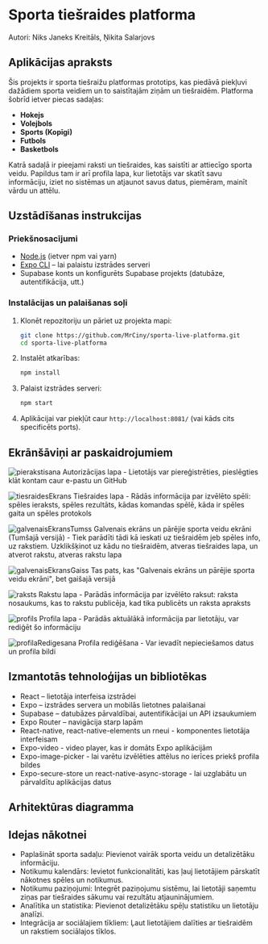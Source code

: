 # Sporta tiešraides platforma
Autori: Niks Janeks Kreitāls, Ņikita Salarjovs

## Aplikācijas apraksts
Šis projekts ir sporta tiešraižu platformas prototips, kas piedāvā piekļuvi dažādiem sporta veidiem un to saistītajām ziņām un tiešraidēm. Platforma šobrīd ietver piecas sadaļas:
- **Hokejs**
- **Volejbols**
- **Sports (Kopīgi)**
- **Futbols**
- **Basketbols**

Katrā sadaļā ir pieejami raksti un tiešraides, kas saistīti ar attiecīgo sporta veidu. Papildus tam ir arī profila lapa, kur lietotājs var skatīt savu informāciju, iziet no sistēmas un atjaunot savus datus, piemēram, mainīt vārdu un attēlu.

## Uzstādīšanas instrukcijas
### Priekšnosacījumi
- [Node.js](https://nodejs.org/) (ietver npm vai yarn)
- [Expo CLI](https://docs.expo.dev/get-started/installation/) – lai palaistu izstrādes serveri
- Supabase konts un konfigurēts Supabase projekts (datubāze, autentifikācija, utt.)

### Instalācijas un palaišanas soļi
1. Klonēt repozitoriju un pāriet uz projekta mapi:
   ```sh
   git clone https://github.com/MrCiny/sporta-live-platforma.git
   cd sporta-live-platforma
   ```
2. Instalēt atkarības:
   ```sh
   npm install
   ```
3. Palaist izstrādes serveri:
   ```sh
   npm start
   ```
4. Aplikācijai var piekļūt caur `http://localhost:8081/` (vai kāds cits specificēts ports).

## Ekrānšāviņi ar paskaidrojumiem
![pierakstisana](https://github.com/user-attachments/assets/dc6ee979-c94e-41c0-ac45-7cc5d66f89f7)
Autorizācijas lapa - Lietotājs var piereģistrēties, pieslēgties klāt kontam caur e-pastu un GitHub

![tiesraidesEkrans](https://github.com/user-attachments/assets/37249ff4-6b04-40d2-be4e-545de6cc400a)
Tiešraides lapa - Rādās informācija par izvēlēto spēli: spēles ieraksts, spēles rezultāts, kādas komandas spēlē, kāda ir spēles gaita un spēles protokols

![galvenaisEkransTumss](https://github.com/user-attachments/assets/b3f6ae39-07f6-4900-affa-f49544af7a20)
Galvenais ekrāns un pārējie sporta veidu ekrāni (Tumšajā versijā) - Tiek parādīti tādi kā ieskati uz tiešraidēm jeb spēles info, uz rakstiem. Uzklikšķinot uz kādu no tiešraidēm, atveras tiešraides lapa, un atverot rakstu, atveras rakstu lapa 

![galvenaisEkransGaiss](https://github.com/user-attachments/assets/9cff11f7-b7ed-41bc-b4cf-67af872a4263)
Tas pats, kas "Galvenais ekrāns un pārējie sporta veidu ekrāni", bet gaišajā versijā

![raksts](https://github.com/user-attachments/assets/06cb1b73-962e-448e-89df-0e1370eaf7e3)
Rakstu lapa - Parādās informācija par izvēlēto raksut: raksta nosaukums, kas to rakstu publicēja, kad tika publicēts un raksta apraksts 

![profils](https://github.com/user-attachments/assets/fcdf0fa9-9f91-411c-ba4c-5464c51efe34)
Profila lapa - Parādās aktuālākā informācija par lietotāju, var rediģēt šo informāciju

![profilaRedigesana](https://github.com/user-attachments/assets/f6f554b3-63c1-4142-bf72-ed480512f827)
Profila rediģēšana - Var ievadīt nepieciešamos datus un profila bildi

## Izmantotās tehnoloģijas un bibliotēkas
- React – lietotāja interfeisa izstrādei
- Expo – izstrādes servera un mobilās lietotnes palaišanai
- Supabase – datubāzes pārvaldībai, autentifikācijai un API izsaukumiem
- Expo Router – navigācija starp lapām
- React-native, react-native-elements un rneui - komponentes lietotāja interfeisam
- Expo-video - video player, kas ir domāts Expo aplikācijām
- Expo-image-picker - lai varētu izvēlēties attēlus no ierīces priekš profila bildes
- Expo-secure-store un react-native-async-storage - lai uzglabātu un pārvaldītu aplikācijas datus

## Arhitektūras diagramma

## Idejas nākotnei
- Paplašināt sporta sadaļu: Pievienot vairāk sporta veidu un detalizētāku informāciju.
- Notikumu kalendārs: Ievietot funkcionalitāti, kas ļauj lietotājiem pārskatīt nākotnes spēles un notikumus.
- Notikumu paziņojumi: Integrēt paziņojumu sistēmu, lai lietotāji saņemtu ziņas par tiešraides sākumu vai rezultātu atjauninājumiem.
- Analītika un statistika: Pievienot detalizētāku spēļu statistiku un lietotāju analīzi.
- Integrācija ar sociālajiem tīkliem: Ļaut lietotājiem dalīties ar tiešraidēm un rakstiem sociālajos tīklos.
